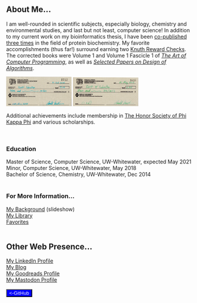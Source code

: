 <body>
<!--<h1>Welcome to the Homepage of Scott Schoeller!</h1><br>-->
<br>
<h2>About Me...</h2>
<p>I am well-rounded in scientific subjects, especially biology, chemistry and environmental studies, and last but not least, computer science!
In addition to my current work on my bioinformatics thesis, I have been <a href="pubs.html">co-published three times</a> in the field of protein biochemistry.
My favorite accomplishments (thus far!) surround earning two <a href="https://en.wikipedia.org/wiki/Knuth_reward_check">Knuth Reward Checks</a>. The corrected books were Volume 1 and Volume 1 Fascicle 1 of <i><a href="https://www-cs-faculty.stanford.edu/~knuth/taocp.html">The Art of Computer Programming</a></i>, as well as <i><a href="https://www-cs-faculty.stanford.edu/~knuth/da.html">Selected Papers on Design of Algorithms</a></i>.</p>
<div style="float:center">
<img src="Check2.jpg" width="35%">&nbsp;<img src="Check1.jpg" width="35%">
 </div>
<p>Additional achievements include membership in <a href="https://www.phikappaphi.org/">The Honor Society of Phi Kappa Phi</a> and various scholarships.</p><br>

<h3>Education</h3>
Master of Science, Computer Science, UW-Whitewater, expected May 2021<br>
Minor, Computer Science, UW-Whitewater, May 2018<br>
Bachelor of Science, Chemistry, UW-Whitewater, Dec 2014<br>

<br>
<h3>For More Information...</h3> 
<a href="https://drive.google.com/file/d/1NDO06h8JYRQKnt1zMERhviXTVNw9Fc1R/preview" width="640" height="480">My Background</a> (slideshow)<br>
<a href="knuthkorner.html">My Library</a><br>
<a href="favlinks.html">Favorites</a><br>
<br>
<h2>Other Web Presence...</h2>
<a href="https://www.linkedin.com/in/sschoellerSTEM">My LinkedIn Profile</a><br>
<a href="https://sschoellerSTEM.blogspot.com">My Blog</a><br>
<a href="https://www.goodreads.com/sschoellerstem">My Goodreads Profile</a><br>
<a rel="me" href="https://noc.social/@sschoellerSTEM">My Mastodon Profile</a><br>
<br>
<form action="https://github.com/sschoellerSTEM">
<button type="submit" style="background-color:#0000ff;color:whitesmoke">&lt;-GitHub</button>
</form>
</body>
